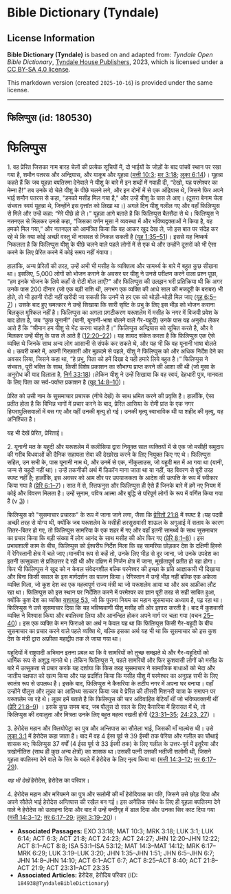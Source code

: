 # Bible Dictionary (Tyndale)

## License Information

**Bible Dictionary (Tyndale)** is based on and adapted from: _Tyndale Open Bible Dictionary_, [Tyndale House Publishers](https://tyndaleopenresources.com/), 2023, which is licensed under a [CC BY-SA 4.0 license](https://creativecommons.org/licenses/by-sa/4.0/legalcode.en).

This markdown version (created `2025-10-16`) is provided under the same license.



--------------------------------

## फिलिप्पुस (id: 180530)

फिलिप्पुस
=========

1\. वह प्रेरित जिसका नाम बारह चेलों की प्रत्येक सूचियों में, दो भाईयों के जोड़ों के बाद पांचवें स्थान पर रखा गया है, शमौन पतरस और अन्द्रियास, और याकूब और यूहन्ना ([मत्ती 10:3](https://ref.ly/Matt10:3); [मर 3:18](https://ref.ly/Mark3:18); [लूका 6:14](https://ref.ly/Luke6:14))। यूहन्ना कहते हैं कि जब यूहन्ना बपतिस्मा देनेवाले ने यीशु के बारे में इन शब्दों में गवाही दी, “देखो, यह परमेश्वर का मेम्ना है!” तब उनके दो चेले यीशु के पीछे चलने लगे, और इन दोनों में से एक अंद्रियास थे, जिसने फिर अपने भाई शमौन पतरस से कहा, "हमको मसीह मिल गया है," और उन्हें यीशु के पास ले आए। (दूसरा बेनाम चेला संभवतः स्वयं यूहन्ना थे, जिन्होंने इस वृत्तांत को लिखा था।) अगले दिन यीशु गलील गए और वहाँ फिलिप्पुस से मिले और उन्हें कहा: “मेरे पीछे हो ले।” यूहन्ना आगे बताते है कि फिलिप्पुस बैतसैदा से थे। फिलिप्पुस ने नतनएल से मिलकर उनसे कहा, “जिसका वर्णन मूसा ने व्यवस्था में और भविष्यद्वक्ताओं ने किया है, वह हमको मिल गया,” और नतनएल को आमंत्रित किया कि वह आकर खुद देख ले, जो इस बात पर संदेह कर रहे थे कि क्या कोई अच्छी वस्तु भी नासरत से निकल सकती है ([यूह 1:35–51](https://ref.ly/John1:35-John1:51))। इससे यह निष्कर्ष निकलता है कि फिलिप्पुस यीशु के पीछे चलने वाले पहले लोगों में से एक थे और उन्होंने दूसरों को भी ऐसा करने के लिए प्रेरित करने में कोई समय नहीं गंवाया।

हालांकि, अन्य प्रेरितों की तरह, उन्हें अभी भी मसीह के व्यक्तित्व और सामर्थ्य के बारे में बहुत कुछ सीखना था। इसलिए, 5,000 लोगों को भोजन कराने के अवसर पर यीशु ने उनसे परीक्षण करने वाला प्रश्न पूछा, "हम इनके भोजन के लिये कहाँ से रोटी मोल लाएँ?" और फिलिप्पुस की उलझन भरी प्रतिक्रिया थी कि अगर उनके पास 200 दीनार (जो एक बड़ी राशि थी, लगभग एक व्यक्ति की आधे साल की मजदूरी के बराबर) भी होते, तो भी इतनी रोटी नहीं खरीदी जा सकती कि उनमें से हर एक को थोड़ी\-थोड़ी मिल जाए ([यूह 6:5–7](https://ref.ly/John6:5-John6:7))। उसके बाद हुए चमत्कार ने उन्हें सिखाया कि सारी सृष्टि के प्रभु के लिए इस भीड़ को भोजन कराना बिलकुल मुश्किल नहीं है। फिलिप्पुस का अगला प्रगटीकरण यरूशलेम में मसीह के नगर में विजयी प्रवेश के बाद होता है, जब “कुछ यूनानी” (यानी, यूनानी\-भाषा बोलने वाले गैर\-यहूदी) उनके पास यह अनुरोध लेकर आते हैं कि “श्रीमान हम यीशु से भेंट करना चाहते हैं।” फिलिप्पुस अन्द्रियास को सूचित करते है, और वे मिलकर उन्हें यीशु के पास ले आते हैं ([12:20–22](https://ref.ly/John12:20-John12:22))। यह शायद संकेत करता है कि फिलिप्पुस एक ऐसे व्यक्ति थे जिनके साथ अन्य लोग आसानी से संपर्क कर सकते थे, और यह भी कि वह यूनानी भाषा बोलते थे। ऊपरी कमरे में, अपनी गिरफ़्तारी और मुक़दमे से पहले, यीशु ने फिलिप्पुस को और अधिक निर्देश देने का अवसर लिया, जिसने कहा था, “हे प्रभु, पिता को हमें दिखा दे यही हमारे लिये बहुत है।” फिलिप्पुस ने संभवतः, पूरी भक्ति के साथ, किसी विशेष प्रकाशन का सौभाग्य प्राप्त करने की आशा की थी (जो मूसा के अनुरोध की याद दिलाता है, [निर्ग 33:18](https://ref.ly/Exod33:18))।लेकिन यीशु ने उन्हें सिखाया कि वह स्वयं, देहधारी पुत्र, मानवता के लिए पिता का सर्व\-पर्याप्त प्रकाशन है ([यूह 14:8–10](https://ref.ly/John14:8-John14:10))।

प्रेरित को उसी नाम के सुसमाचार प्रचारक (नीचे देखें) के साथ भ्रमित करने की प्रवृत्ति है। हालाँकि, ऐसा प्रतीत होता है कि विभिन्न भागों में प्रचार करने के बाद, प्रेरित आसिया के रोमी प्रांत के एक नगर हियरापुलिसवालों में बस गए और वहीं उनकी मृत्यु हो गई। उनकी मृत्यु स्वाभाविक थी या शहीद की मृत्यु, यह अनिश्चित है।

यह भी देखें प्रेरित, प्रेरिताई।

2\. यूनानी मत के यहूदी और यरूशलेम में कलीसिया द्वारा नियुक्त सात व्यक्तियों में से एक जो मसीही समुदाय की गरीब विधवाओं की दैनिक सहायता सेवा की देखरेख करने के लिए नियुक्त किए गए थे। फिलिप्पुस सहित, उन सभी के, पास यूनानी नाम थे, और उनमें से एक, नीकुलाउस, जो यहूदी मत में आ गया था (यानी, जन्म से यहूदी नहीं था)। उन्हें तकनीकी अर्थ में डिकॉन माना जाता था या नहीं, यह विवरण से पूरी तरह स्पष्ट नहीं है; हालाँकि, इस अवसर को आम तौर पर उपयाजकता के आदेश की उत्पत्ति के रूप में स्वीकार किया गया है ([प्रेरि 6:1–7](https://ref.ly/Acts6:1-Acts6:7))। सात में से, स्तिफनुस और फिलिप्पुस ही ऐसे हैं जिनके बारे में हमें नए नियम में कोई और विवरण मिलता है। उन्हें सुनाम, पवित्र आत्मा और बुद्धि से परिपूर्ण लोगों के रूप में वर्णित किया गया है (v [3](https://ref.ly/Acts6:3))।

फिलिप्पुस को "सुसमाचार प्रचारक" के रूप में जाना जाने लगा, जैसा कि [प्रेरितों 21:8](https://ref.ly/Acts21:8) में स्पष्ट है।यह पदवी अच्छी तरह से योग्य थी, क्योंकि जब यरूशलेम के मसीही तरसुसवासी शाऊल के अगुआई में सताव के कारण तितर\-बितर हो गए, तो फिलिप्पुस सामरिया के एक शहर में गए और वहाँ इतनी सामर्थ्य के साथ सुसमाचार का प्रचार किया कि बड़ी संख्या में लोग आनंद के साथ मसीह की ओर फिर गए ([प्रेरि 8:1–8](https://ref.ly/Acts8:1-Acts8:8))। इस प्रभावशाली काम के बीच, फिलिप्पुस को ईश्‍वरीय निर्देश मिला कि वह सामरिया छोड़कर देश के दक्षिणी हिस्से में रेगिस्तानी क्षेत्र में चले जाए।मानवीय रूप से कहें तो, उनके लिए भीड़ से दूर जाना, जो उनके उपदेश का इतनी उत्सुकता से प्रतिउत्तर दे रही थी और दक्षिण में निर्जन क्षेत्र में जाना, मूर्खतापूर्ण प्रतीत हो रहा होगा। फिर भी फिलिप्पुस ने खुद को न केवल संवेदनशील बल्कि परमेश्वर की इच्छा के प्रति आज्ञाकारी भी दिखाया और बिना किसी सवाल के इस मार्गदर्शन का पालन किया। रेगिस्तान में उन्हें भीड़ नहीं बल्कि एक अकेला व्यक्ति मिला, जो कूश देश का एक महत्वपूर्ण राज्य मंत्री था जो यरूशलेम आया था और अब अफ्रीका लौट रहा था। फिलिप्पुस को इस स्थान पर निर्देशित करने में परमेश्वर का ज्ञान पूरी तरह से सही साबित हुआ, क्योंकि कुश देश का व्यक्ति [यशायाह 53](https://ref.ly/Isa53:1-Isa53:12), जो कि पुराना नियम का महान सुसमाचार अध्याय है, पढ़ रहा था। फिलिप्पुस ने उसे सुसमाचार दिया कि यह भविष्यवाणी यीशु मसीह की ओर इशारा करती है। बाद में कुशवासी व्यक्ति ने विश्वास किया और बपतिस्मा लिया और आनन्दित होकर अपने मार्ग पर चला गया (वचन [25–40](https://ref.ly/Acts8:25-Acts8:40))। इस एक व्यक्ति के मन फिराओ का अर्थ न केवल यह था कि फिलिप्पुस किसी गैर\-यहूदी के बीच सुसमाचार का प्रचार करने वाले पहले व्यक्ति थे, बल्कि इसका अर्थ यह भी था कि सुसमाचार को इस कुश देश के मंत्री द्वारा अफ्रीका महाद्वीप तक ले जाया गया था।

यहूदियों में राष्ट्रवादी अभिमान इतना प्रबल था कि वे सामरियों को तुच्छ समझते थे और गैर\-यहूदियों को धार्मिक रूप से अशुद्ध मानते थे। लेकिन फिलिप्पुस ने, पहले सामरियों और फिर कुशवासी लोगों को मसीह के बारे में उत्सुकता से प्रचार करके यह दर्शाया कि किस तरह सुसमाचार ने सामाजिक बाधाओं को भेदा और जातीय पक्षपात को खत्म किया और यह प्रदर्शित किया कि मसीह यीशु में परमेश्वर का अनुग्रह सभी के लिए स्वतंत्र रूप से उपलब्ध है। इसके बाद, फिलिप्पुस ने कैसरिया के तटीय नगर में अपना घर बनाया। वहाँ उन्होंने पौलुस और लूका का आतिथ्य सत्कार किया जब वे प्रेरित की तीसरी मिशनरी यात्रा के समापन पर यरूशलेम जा रहे थे। लूका हमें बताते है कि फिलिप्पुस की चार अविवाहित बेटियाँ थीं जो भविष्यवक्तनी थीं ([प्रेरि 21:8–9](https://ref.ly/Acts21:8-Acts21:9)) । इसके कुछ समय बाद, जब पौलुस दो साल के लिए कैसरिया में हिरासत में थे, तो फिलिप्पुस की दयालुता और मित्रता उनके लिए बहुत महत्व रखती होगी ([23:31–35](https://ref.ly/Acts23:31-Acts23:35); [24:23, 27](https://ref.ly/Acts24:23)) ।

3\. हेरोदेस महान और क्लियोपेट्रा का पुत्र और अन्तिपास का सौतेला भाई, जिसकी माँ माल्थेस थी। उसे [लूका 3:1](https://ref.ly/Luke3:1) में हेरोदेस कहा जाता है। बाद में वह 4 ईसा पूर्व से 39 ईस्वी तक पेरिया और गलील का चौथाई शासक था; फिलिप्पुस 37 वर्षों (4 ईसा पूर्व से 33 ईस्वी तक) के लिए गलील के उत्तर\-पूर्व में इतूरैया और त्रखोनीतिस (साथ ही कुछ अन्य क्षेत्रों) का शासक था।उसकी पत्नी उसकी भतीजी सलोमी थी, जिसने यूहन्ना बपतिस्मा देने वाले के सिर के बदले में हेरोदेस के लिए नृत्य किया था ([मत्ती 14:3–12](https://ref.ly/Matt14:3-Matt14:12); [मर 6:17–29](https://ref.ly/Mark6:17-Mark6:29)).

*यह भी देखें* हेरोदेस, हेरोदेस का परिवार।

4\. हेरोदेस महान और मरियमने का पुत्र और सलोमी की माँ हेरोदियास का पति, जिसने उसे छोड़ दिया और अपने सौतेले भाई हेरोदेस अन्तिपास की रखैल बन गई। इस अनैतिक संबंध के लिए ही यूहन्ना बपतिस्मा देने वाले ने हेरोदेस को उलाहना दिया और बाद में उन्हें बन्दीगृह में डाल दिया और उनका सिर काट दिया गया ([मत्ती 14:3–12](https://ref.ly/Matt14:3-Matt14:12); [मर 6:17–29](https://ref.ly/Mark6:17-Mark6:29); [लूका 3:19–20](https://ref.ly/Luke3:19-Luke3:20))।

* **Associated Passages:** EXO 33:18; MAT 10:3; MRK 3:18; LUK 3:1; LUK 6:14; ACT 6:3; ACT 21:8; ACT 24:23; ACT 24:27; JHN 12:20–JHN 12:22; ACT 8:1–ACT 8:8; ISA 53:1–ISA 53:12; MAT 14:3–MAT 14:12; MRK 6:17–MRK 6:29; LUK 3:19–LUK 3:20; JHN 1:35–JHN 1:51; JHN 6:5–JHN 6:7; JHN 14:8–JHN 14:10; ACT 6:1–ACT 6:7; ACT 8:25–ACT 8:40; ACT 21:8–ACT 21:9; ACT 23:31–ACT 23:35
* **Associated Articles:** हेरोदेस, हेरोदिय परिवार (ID: `184938@TyndaleBibleDictionary`)

